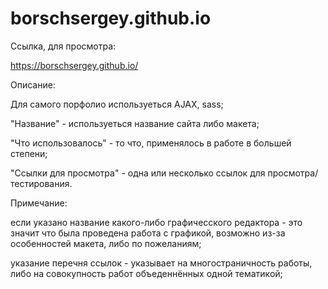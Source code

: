 ﻿# borschsergey.github.io

Ссылка, для просмотра:

https://borschsergey.github.io/

Описание:

Для самого порфолио используеться AJAX, sass;

"Название" - используеться название сайта либо макета;

"Что использовалось" - то что, применялось в работе в большей степени;

"Ссылки для просмотра" - одна или несколько ссылок для просмотра/тестирования.


Примечание:

если указано название какого-либо графичесского редактора - это значит что была проведена работа с графикой, возможно из-за особенностей макета, либо по пожеланиям;

указание перечня ссылок - указывает на многостраничность работы, либо на совокупность работ объеденнённых одной тематикой;

